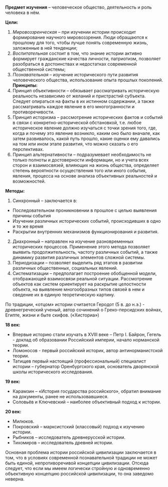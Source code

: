 
**Предмет изучения** – человеческое общество, деятельность и роль человека в нём.

**Цели:**

1. _Мировоззренческая_ – при изучении истории происходит формирование научного мировоззрения. Люди обращаются к прошлому для того, чтобы лучше понять современную жизнь, заложенные в ней тенденции;
2. _Воспитательная_ состоит в том, что знание истории активно формирует гражданские качества личности, патриотизм, позволяет разобраться в достоинствах и недостатках современной общественной системы;
3. _Познавательная_ – изучение исторического пути развития человеческого общества, использование опыта прошлых поколений.
**Принципы:**
1. Принцип объективности – обязывает рассматривать историческую реальность независимо от желаний и пристрастий субъекта. Следует опираться на факты в их истинном содержании, а также рассматривать каждое явление в его многогранности и противоречивости.
2. Принцип историзма – рассмотрение исторических фактов и событий в связи с конкретно-исторической обстановкой, т.е. любое историческое явление должно изучаться с точки зрения того, где, когда и почему это явление возникло, каким оно было вначале, как затем развивалось, какой путь прошло, какие оценки ему давались на том или ином этапе развития, что можно сказать о его перспективах.
3. Принцип альтернативности – подразумевает необходимость не только полноты и достоверности информации, но и учета всех сторон и взаимосвязей, влияющих на жизнь общества, определяет степень вероятности осуществления того или иного события, явления, процесса на основе анализа объективных реальностей и возможностей.

**Методы:**
1. Синхронный – заключается в:
- Последовательном проникновении в прошлое с целью выявления причины события 
- Изучении различных исторических событий, происходивших в одно и то же время 
- Раскрытии внутренних механизмов функционирования и развития.
2. Диахронный – направлен на изучение разновременных исторических процессов. Применение этого метода позволяет выявить продолжительность, частоту различных событий, а также динамику развития различных элементов сложной системы.
3. Периодизации – позволяет выделить ряд этапов в развитии различных общественных, социальных явлений.
4. Систематизации – предполагает построение обобщенной модели, отображающей взаимосвязи реальной ситуации. Рассмотрение объектов как систем ориентирует на раскрытие целостности объекта, на выявление многообразных типов связей в нем и сведение их в единую теоретическую картину.

По традиции, «отцом» истории считается Геродот (5 в. до н.э.) - древнегреческий ученый, автор сочинений о Греко-персидских войнах, Египте, жизни и быте скифов. («Хисториа»)

**18 век:**

- Впервые историю стали изучать в XVIII веке – Петр I. Байрон, Гегель - доклад об образовании Российский империи, начало норманской теории.
- Ломоносов - первый российский историк, автор антинорманистской теории.
- Татищев первый настоящий (профессиональный) специалист истории – губернатор Оренбургского края, основатель дворянской школы исторического исследования.

**19 век:**

- Карамзин – «История государства российского», обратил внимание на документы, ранее не использовавшиеся.
- Соловьёв и Ключевский – наиболее объективный подход к истории.

**20 век:**

- Милюков.
- Покровский – марксистский (классовый) подход к изучению истории.
- Рыбников – исследователь древнерусской истории.
- Тихомиров – исследователь древней истории.

Основная проблема истории российской цивилизации заключается в том, что в условиях современной познавательной традиции не может быть единой, непротиворечивой концепции цивилизации. Отсюда следует, что если мы имеем логически стройную и одновременно объективную концепцию российской цивилизации, то она заведомо неверна.